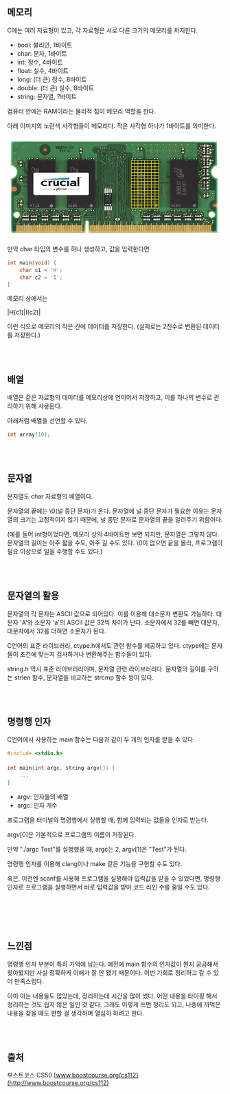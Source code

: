 ## 메모리

C에는 여러 자료형이 있고, 각 자료형은 서로 다른 크기의 메모리를 차지한다.

- bool: 불리언, 1바이트
- char: 문자, 1바이트
- int: 정수, 4바이트
- float: 실수, 4바이트
- long: (더 큰) 정수, 8바이트
- double: (더 큰) 실수, 8바이트
- string: 문자열, ?바이트

컴퓨터 안에는 RAM이라는 물리적 칩이 메모리 역할을 한다.

아래 이미지의 노란색 사각형들이 메모리다. 작은 사각형 하나가 1바이트를 의미한다.

![RAM](./img/ram.png)

만약 char 타입의 변수를 하나 생성하고, 값을 입력한다면

```c
int main(void) {
	char c1 = 'H';
	char c2 = 'I';
}
```

메모리 상에서는

|H(c1)|I(c2)|

이런 식으로 메모리의 작은 칸에 데이터를 저장한다. (실제로는 2진수로 변환된 데이터를 저장한다.)

<br/><br/>

## 배열

배열은 같은 자료형의 데이터를 메모리상에 연이어서 저장하고, 이를 하나의 변수로 관리하기 위해 사용된다.

아래처럼 배열을 선언할 수 있다.

```c
int array[10];
```

<br/><br/>

## 문자열

문자열도 char 자료형의 배열이다.

문자열의 끝에는 \0(널 종단 문자)가 온다. 문자열에 널 종단 문자가 필요한 이유는 문자열의 크기는 고정적이지 않기 때문에, 널 종단 문자로 문자열의 끝을 알려주기 위함이다.

(예를 들어 int형이었다면, 메모리 상의 4바이트만 보면 되지만, 문자열은 그렇지 않다. 문자열의 길이는 아주 짧을 수도, 아주 길 수도 있다. \0이 없으면 끝을 몰라, 프로그램이 필요 이상으로 일을 수행할 수도 있다.)

<br/><br/>

## 문자열의 활용

문자열의 각 문자는 ASCII 값으로 되어있다. 이를 이용해 대소문자 변환도 가능하다. 대문자 'A'와 소문자 'a'의 ASCII 값은 32씩 차이가 난다. 소문자에서 32를 빼면 대문자, 대문자에서 32를 더하면 소문자가 된다.

C언어의 표준 라이브러리, ctype.h에서도 관련 함수를 제공하고 있다. ctype에는 문자들이 조건에 맞는지 검사하거나 변환해주는 함수들이 있다.

string.h 역시 표준 라이브러리이며, 문자열 관련 라이브러리다. 문자열의 길이를 구하는 strlen 함수, 문자열을 비교하는 strcmp 함수 등이 있다.

<br/><br/>

## 명령행 인자

C언어에서 사용하는 main 함수는 다음과 같이 두 개의 인자를 받을 수 있다.

```c
#include <stdio.h>

int main(int argc, string argv[]) {
	...
}
```

- argv: 인자들의 배열
- argc: 인자 개수

프로그램을 터미널의 명령행에서 실행할 때, 함께 입력되는 값들을 인자로 받는다.

argv[0]은 기본적으로 프로그램의 이름이 저장된다.

만약 "./argc Test"를 실행했을 때, argc는 2, argv[1]은 "Test"가 된다.

명령행 인자를 이용해 clang이나 make 같은 기능을 구현할 수도 있다.

혹은, 이전엔 scanf를 사용해 프로그램을 실행해야 입력값을 받을 수 있었다면,  명령행 인자로 프로그램을 실행하면서 바로 입력값을 받아 코드 라인 수를 줄일 수도 있다.

<br/><br/><br/><br/>

## 느낀점

명령행 인자 부분이 특히 기억에 남는다. 예전에 main 함수의 인자값이 뭔지 궁금해서 찾아봤지만 사실 정확하게 이해가 잘 안 됐기 때문이다. 이번 기회로 정리하고 갈 수 있어 만족스럽다.

이미 아는 내용들도 많았는데, 정리하는데 시간을 많이 썼다. 어떤 내용을 타이핑 해서 정리하는 것도 쉽지 않은 일인 것 같다. 그래도 이렇게 쓰면 정리도 되고, 나중에 까먹은 내용을 찾을 때도 편할 걸 생각하며 열심히 하려고 한다.

<br/><br/>

## 출처

부스트코스 CS50 [www.boostcourse.org/cs112](http://www.boostcourse.org/cs112)
